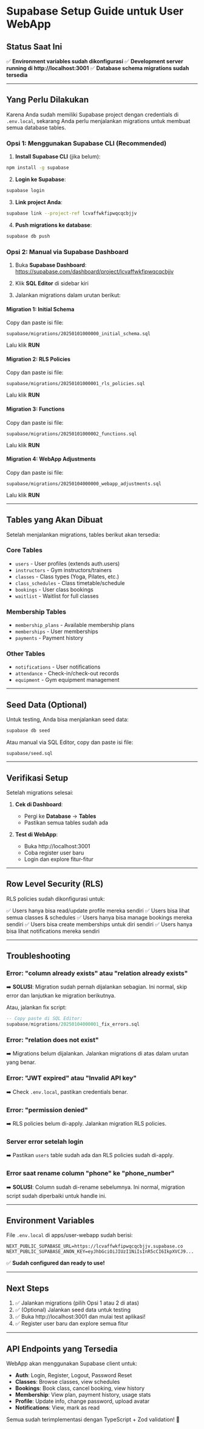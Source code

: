 # Supabase Setup Guide untuk User WebApp

## Status Saat Ini

✅ **Environment variables sudah dikonfigurasi**
✅ **Development server running di http://localhost:3001**
✅ **Database schema migrations sudah tersedia**

---

## Yang Perlu Dilakukan

Karena Anda sudah memiliki Supabase project dengan credentials di `.env.local`, sekarang Anda perlu menjalankan migrations untuk membuat semua database tables.

### Opsi 1: Menggunakan Supabase CLI (Recommended)

1. **Install Supabase CLI** (jika belum):
```bash
npm install -g supabase
```

2. **Login ke Supabase**:
```bash
supabase login
```

3. **Link project Anda**:
```bash
supabase link --project-ref lcvaffwkfipwqcqcbjjv
```

4. **Push migrations ke database**:
```bash
supabase db push
```

### Opsi 2: Manual via Supabase Dashboard

1. Buka **Supabase Dashboard**: https://supabase.com/dashboard/project/lcvaffwkfipwqcqcbjjv

2. Klik **SQL Editor** di sidebar kiri

3. Jalankan migrations dalam urutan berikut:

#### Migration 1: Initial Schema
Copy dan paste isi file:
```
supabase/migrations/20250101000000_initial_schema.sql
```
Lalu klik **RUN**

#### Migration 2: RLS Policies
Copy dan paste isi file:
```
supabase/migrations/20250101000001_rls_policies.sql
```
Lalu klik **RUN**

#### Migration 3: Functions
Copy dan paste isi file:
```
supabase/migrations/20250101000002_functions.sql
```
Lalu klik **RUN**

#### Migration 4: WebApp Adjustments
Copy dan paste isi file:
```
supabase/migrations/20250104000000_webapp_adjustments.sql
```
Lalu klik **RUN**

---

## Tables yang Akan Dibuat

Setelah menjalankan migrations, tables berikut akan tersedia:

### Core Tables
- `users` - User profiles (extends auth.users)
- `instructors` - Gym instructors/trainers
- `classes` - Class types (Yoga, Pilates, etc.)
- `class_schedules` - Class timetable/schedule
- `bookings` - User class bookings
- `waitlist` - Waitlist for full classes

### Membership Tables
- `membership_plans` - Available membership plans
- `memberships` - User memberships
- `payments` - Payment history

### Other Tables
- `notifications` - User notifications
- `attendance` - Check-in/check-out records
- `equipment` - Gym equipment management

---

## Seed Data (Optional)

Untuk testing, Anda bisa menjalankan seed data:

```bash
supabase db seed
```

Atau manual via SQL Editor, copy dan paste isi file:
```
supabase/seed.sql
```

---

## Verifikasi Setup

Setelah migrations selesai:

1. **Cek di Dashboard**:
   - Pergi ke **Database** → **Tables**
   - Pastikan semua tables sudah ada

2. **Test di WebApp**:
   - Buka http://localhost:3001
   - Coba register user baru
   - Login dan explore fitur-fitur

---

## Row Level Security (RLS)

RLS policies sudah dikonfigurasi untuk:

✅ Users hanya bisa read/update profile mereka sendiri
✅ Users bisa lihat semua classes & schedules
✅ Users hanya bisa manage bookings mereka sendiri
✅ Users bisa create memberships untuk diri sendiri
✅ Users hanya bisa lihat notifications mereka sendiri

---

## Troubleshooting

### Error: "column already exists" atau "relation already exists"
➡️ **SOLUSI**: Migration sudah pernah dijalankan sebagian. Ini normal, skip error dan lanjutkan ke migration berikutnya.

Atau, jalankan fix script:
```sql
-- Copy paste di SQL Editor:
supabase/migrations/20250104000001_fix_errors.sql
```

### Error: "relation does not exist"
➡️ Migrations belum dijalankan. Jalankan migrations di atas dalam urutan yang benar.

### Error: "JWT expired" atau "Invalid API key"
➡️ Check `.env.local`, pastikan credentials benar.

### Error: "permission denied"
➡️ RLS policies belum di-apply. Jalankan migration RLS policies.

### Server error setelah login
➡️ Pastikan `users` table sudah ada dan RLS policies sudah di-apply.

### Error saat rename column "phone" ke "phone_number"
➡️ **SOLUSI**: Column sudah di-rename sebelumnya. Ini normal, migration script sudah diperbaiki untuk handle ini.

---

## Environment Variables

File `.env.local` di apps/user-webapp sudah berisi:

```env
NEXT_PUBLIC_SUPABASE_URL=https://lcvaffwkfipwqcqcbjjv.supabase.co
NEXT_PUBLIC_SUPABASE_ANON_KEY=eyJhbGciOiJIUzI1NiIsInR5cCI6IkpXVCJ9...
```

✅ **Sudah configured dan ready to use!**

---

## Next Steps

1. ✅ Jalankan migrations (pilih Opsi 1 atau 2 di atas)
2. ✅ (Optional) Jalankan seed data untuk testing
3. ✅ Buka http://localhost:3001 dan mulai test aplikasi!
4. ✅ Register user baru dan explore semua fitur

---

## API Endpoints yang Tersedia

WebApp akan menggunakan Supabase client untuk:

- **Auth**: Login, Register, Logout, Password Reset
- **Classes**: Browse classes, view schedules
- **Bookings**: Book class, cancel booking, view history
- **Membership**: View plan, payment history, usage stats
- **Profile**: Update info, change password, upload avatar
- **Notifications**: View, mark as read

Semua sudah terimplementasi dengan TypeScript + Zod validation! 🎉
